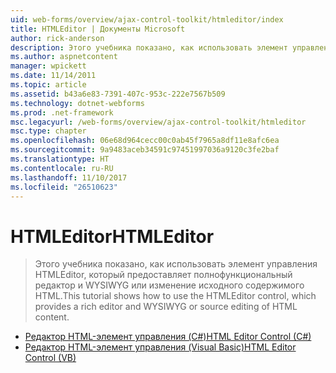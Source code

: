 ```yaml
---
uid: web-forms/overview/ajax-control-toolkit/htmleditor/index
title: HTMLEditor | Документы Microsoft
author: rick-anderson
description: Этого учебника показано, как использовать элемент управления HTMLEditor, который предоставляет полнофункциональный редактор и WYSIWYG или изменение исходного содержимого HTML.
ms.author: aspnetcontent
manager: wpickett
ms.date: 11/14/2011
ms.topic: article
ms.assetid: b43a6e83-7391-407c-953c-222e7567b509
ms.technology: dotnet-webforms
ms.prod: .net-framework
msc.legacyurl: /web-forms/overview/ajax-control-toolkit/htmleditor
msc.type: chapter
ms.openlocfilehash: 06e68d964cecc00c0ab45f7965a8df11e8afc6ea
ms.sourcegitcommit: 9a9483aceb34591c97451997036a9120c3fe2baf
ms.translationtype: HT
ms.contentlocale: ru-RU
ms.lasthandoff: 11/10/2017
ms.locfileid: "26510623"
---
```

<a name="htmleditor"></a><span data-ttu-id="aa5c4-103">HTMLEditor</span><span class="sxs-lookup"><span data-stu-id="aa5c4-103">HTMLEditor</span></span>
====================
> <span data-ttu-id="aa5c4-104">Этого учебника показано, как использовать элемент управления HTMLEditor, который предоставляет полнофункциональный редактор и WYSIWYG или изменение исходного содержимого HTML.</span><span class="sxs-lookup"><span data-stu-id="aa5c4-104">This tutorial shows how to use the HTMLEditor control, which provides a rich editor and WYSIWYG or source editing of HTML content.</span></span>


- [<span data-ttu-id="aa5c4-105">Редактор HTML-элемент управления (C#)</span><span class="sxs-lookup"><span data-stu-id="aa5c4-105">HTML Editor Control (C#)</span></span>](how-do-i-use-the-html-editor-control-cs.md)
- [<span data-ttu-id="aa5c4-106">Редактор HTML-элемент управления (Visual Basic)</span><span class="sxs-lookup"><span data-stu-id="aa5c4-106">HTML Editor Control (VB)</span></span>](how-do-i-use-the-html-editor-control-vb.md)

